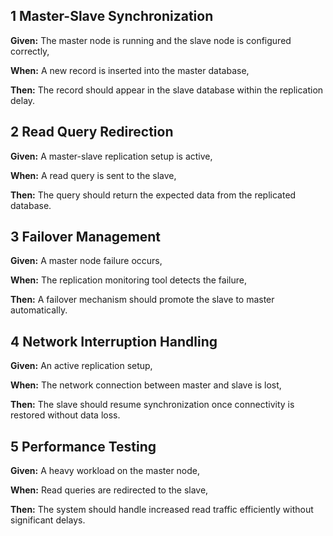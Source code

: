  ## 1 Master-Slave Synchronization

**Given:** The master node is running and the slave node is configured correctly,

**When:** A new record is inserted into the master database,

**Then:** The record should appear in the slave database within the replication delay.

## 2 Read Query Redirection

**Given:** A master-slave replication setup is active,

**When:** A read query is sent to the slave,


**Then:** The query should return the expected data from the replicated database.

## 3 Failover Management

**Given:** A master node failure occurs,

**When:** The replication monitoring tool detects the failure,

**Then:** A failover mechanism should promote the slave to master automatically.

## 4 Network Interruption Handling

**Given:** An active replication setup,

**When:** The network connection between master and slave is lost,

**Then:** The slave should resume synchronization once connectivity is restored without data loss.

## 5 Performance Testing

**Given:** A heavy workload on the master node,

**When:** Read queries are redirected to the slave,

**Then:** The system should handle increased read traffic efficiently without significant delays.

